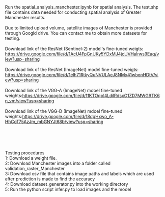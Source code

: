 Run the spatial_analysis_manchester.ipynb for spatial analysis. The test.shp file contains data needed for conducting spatial analysis of Greater Manchester results.<br /><br />
Due to limited upload volume, satellite images of Manchester is provided through Googld drive. You can contact me to obtain more datasets for testing.
<br /><br />
Download link of the ResNet (Sentinel-2) model's fine-tuned weigts: https://drive.google.com/file/d/1AcU4FpGnUKy5YDxMJ4jcUVHalrws9Eaq/view?usp=sharing
<br /><br />
Download link of the ResNet (ImageNet) model fine-tuned weigts: https://drive.google.com/file/d/1elh71RtkyQuNVULAeJ8NMx41wbonHDtV/view?usp=sharing
<br /><br />
Download link of the VGG-A (ImageNet) mdoel fine-tuned weights:https://drive.google.com/file/d/11KTOqol4LdilRdsxO1ZD7MWG9TK6n_vm/view?usp=sharing
<br /><br />
Download link of the VGG-D (ImageNet) mdoel fine-tuned weights:https://drive.google.com/file/d/18dgHxwo_A-HhCoT75AzJm_mbGNYJt68b/view?usp=sharing
<br /><br />
<br /><br />
<br /><br />
Testing procedures <br />
1: Download a weight file.<br />
2: Download Manchester images into a folder called validation_raster_Manchester<br />
3: Download csv file that contains image paths and labels which are used after prediction is made to find the accuracy<br />
4: Download dataset_generator.py into the working directory<br />
5: Run the python script infer.py to load images and the model
